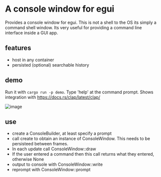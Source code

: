 # A console window for egui
Provides a console window for egui. This is not a shell to the OS its simply a command shell window. Its very useful for providing a command line interface inside a GUI app.

## features
- host in any container
- persisted (optional) searchable history

## demo

Run it with `cargo run -p demo`. Type 'help' at the command prompt. Shows integration with https://docs.rs/clap/latest/clap/ 

![image](https://github.com/user-attachments/assets/de2df396-68ac-4723-ae62-2811fb81ba05)

## use

- create a ConsoleBuilder, at least specify a prompt
- call create to obtain an instance of ConsoleWindow. This needs to be persisteed between frames.
- In each update call ConsoleWindow::draw
- If the user entered a command then this call returns what they entered, otherwise None
- output to console with ConsoleWindow::write
- reprompt with ConsoleWindow::prompt
